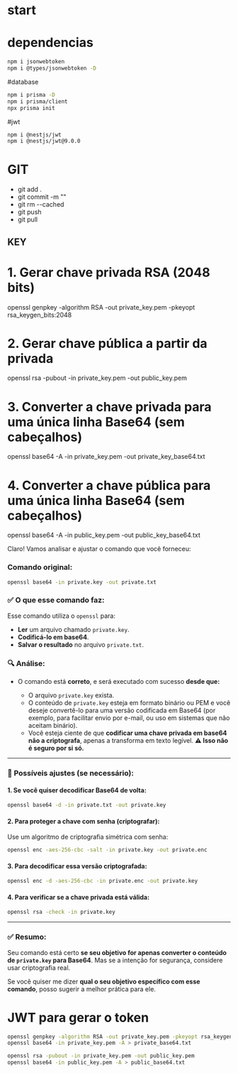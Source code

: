 # start

# dependencias

```bash
npm i jsonwebtoken
npm i @types/jsonwebtoken -D
```

#database

```bash
npm i prisma -D
npm i prisma/client
npx prisma init
```

#jwt

```bash
npm i @nestjs/jwt
npm i @nestjs/jwt@9.0.0
```

# GIT
- git add .
- git commit -m ""
- git rm --cached
- git push
- git pull

## KEY
# 1. Gerar chave privada RSA (2048 bits)
openssl genpkey -algorithm RSA -out private_key.pem -pkeyopt rsa_keygen_bits:2048

# 2. Gerar chave pública a partir da privada
openssl rsa -pubout -in private_key.pem -out public_key.pem

# 3. Converter a chave privada para uma única linha Base64 (sem cabeçalhos)
openssl base64 -A -in private_key.pem -out private_key_base64.txt

# 4. Converter a chave pública para uma única linha Base64 (sem cabeçalhos)
openssl base64 -A -in public_key.pem -out public_key_base64.txt



Claro! Vamos analisar e ajustar o comando que você forneceu:

### Comando original:

```bash
openssl base64 -in private.key -out private.txt
```

### ✅ O que esse comando faz:

Esse comando utiliza o `openssl` para:

* **Ler** um arquivo chamado `private.key`.
* **Codificá-lo em base64**.
* **Salvar o resultado** no arquivo `private.txt`.

### 🔍 Análise:

* O comando está **correto**, e será executado com sucesso **desde que:**

  * O arquivo `private.key` exista.
  * O conteúdo de `private.key` esteja em formato binário ou PEM e você deseje convertê-lo para uma versão codificada em Base64 (por exemplo, para facilitar envio por e-mail, ou uso em sistemas que não aceitam binário).
  * Você esteja ciente de que **codificar uma chave privada em base64 não a criptografa**, apenas a transforma em texto legível. **⚠️ Isso não é seguro por si só.**

---

### 🔧 Possíveis ajustes (se necessário):

#### 1. **Se você quiser decodificar Base64 de volta:**

```bash
openssl base64 -d -in private.txt -out private.key
```

#### 2. **Para proteger a chave com senha (criptografar):**

Use um algoritmo de criptografia simétrica com senha:

```bash
openssl enc -aes-256-cbc -salt -in private.key -out private.enc
```

#### 3. **Para decodificar essa versão criptografada:**

```bash
openssl enc -d -aes-256-cbc -in private.enc -out private.key
```

#### 4. **Para verificar se a chave privada está válida:**

```bash
openssl rsa -check -in private.key
```

---

### ✅ Resumo:

Seu comando está certo **se seu objetivo for apenas converter o conteúdo de `private.key` para Base64**.
Mas se a intenção for segurança, considere usar criptografia real.

Se você quiser me dizer **qual o seu objetivo específico com esse comando**, posso sugerir a melhor prática para ele.

# JWT para gerar o token

```bash
openssl genpkey -algorithm RSA -out private_key.pem -pkeyopt rsa_keygen_bits:2048
openssl base64 -in private_key.pem -A > private_base64.txt

openssl rsa -pubout -in private_key.pem -out public_key.pem
openssl base64 -in public_key.pem -A > public_base64.txt
```
